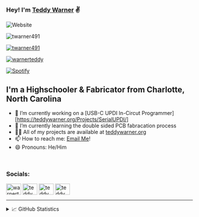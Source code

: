 [website]: https://teddywarner.org/
[twitter]: https://twitter.com/WarnerTeddy
[instagram]: https://www.instagram.com/teddywarner
[linkedin]: https://www.linkedin.com/in/teddy-warner-880974200/
[email]: mailto:<Twarner491@gmail.com>

### Hey! I'm [Teddy Warner][website] ✌️

![Website](https://img.shields.io/website?down_message=offline&label=teddywarner.org&style=for-the-badge&up_message=online&url=https%3A%2F%2Fteddywarner.org%2F)

<p align="left"> <img src="https://komarev.com/ghpvc/?username=twarner491&label=Profile%20views&color=0e75b6&style=flat" alt="twarner491" /> </p>

<p align="left"> <a href="https://github.com/ryo-ma/github-profile-trophy"><img src="https://github-profile-trophy.vercel.app/?username=twarner491" alt="twarner491" /></a> </p>

<p align="left"> <a href="https://twitter.com/warnerteddy" target="blank"><img src="https://img.shields.io/twitter/follow/warnerteddy?logo=twitter&style=for-the-badge" alt="warnerteddy" /></a> </p>

[![Spotify](novatorem-psi-one.vercel.app/api/spotify)](https://open.spotify.com/user/mskz5e4dyzv4cb4kkn73iipq0?si=5eba25ddc4f74313)

## I'm a Highschooler & Fabricator from Charlotte, North Carolina

- 🔭 I’m currently working on a [USB-C UPDI In-Circut Programmer][https://teddywarner.org/Projects/SerialUPDI/]
- 🌱 I’m currently learning the double sided PCB fabracation process
- 👨‍💻 All of my projects are available at [teddywarner.org][website]
- 📫 How to reach me: [Email Me][email]!
- 😄 Pronouns: He/Him

<br />

### Socials:

<p align="left">
<a href="https://twitter.com/warnerteddy" target="blank"><img align="center" src="https://raw.githubusercontent.com/rahuldkjain/github-profile-readme-generator/master/src/images/icons/Social/twitter.svg" alt="warnerteddy" height="30" width="40" /></a>
<a href="https://linkedin.com/in/teddywarner" target="blank"><img align="center" src="https://raw.githubusercontent.com/rahuldkjain/github-profile-readme-generator/master/src/images/icons/Social/linked-in-alt.svg" alt="teddywarner" height="30" width="40" /></a>
<a href="https://instagram.com/teddywarner" target="blank"><img align="center" src="https://raw.githubusercontent.com/rahuldkjain/github-profile-readme-generator/master/src/images/icons/Social/instagram.svg" alt="teddywarner" height="30" width="40" /></a>
<a href="https://www.youtube.com/c/teddy warner" target="blank"><img align="center" src="https://raw.githubusercontent.com/rahuldkjain/github-profile-readme-generator/master/src/images/icons/Social/youtube.svg" alt="teddy warner" height="30" width="40" /></a>
</p>

---

<details>
  <summary>📈 GitHub Statistics</summary>

  <img align="left" alt="codeSTACKr's GitHub Stats" src="github-readme-stats-ten-liart.vercel.app/api?username=Twarner491&show_icons=true&hide_border=true" />

</details>